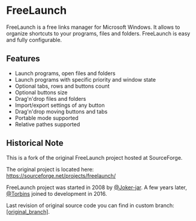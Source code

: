 # FreeLaunch

FreeLaunch is a free links manager for Microsoft Windows. It allows to organize shortcuts to your programs, files and folders. FreeLaunch is easy and fully configurable.

## Features

- Launch programs, open files and folders
- Launch programs with specific priority and window state
- Optional tabs, rows and buttons count
- Optional buttons size
- Drag'n'drop files and folders
- Import/export settings of any button
- Drag'n'drop moving buttons and tabs
- Portable mode supported
- Relative pathes supported

## Historical Note

This is a fork of the original FreeLaunch project hosted at SourceForge.

The original project is located here: https://sourceforge.net/projects/freelaunch/

FreeLaunch project was started in 2008 by [@Joker-jar](https://github.com/Joker-jar). A few years later, [@Torbins](https://github.com/Torbins) joined to development in 2016.

Last revision of original source code you can find in custom branch: [[original_branch]](../../tree/original_branch).
